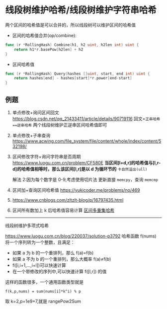 # 线段树维护哈希/线段树维护字符串哈希

两个区间的哈希值是可以合并的，所以线段树可以维护区间的哈希值

- 区间的哈希值合并(op/combine):

```go
func (r *RollingHash) Combine(h1, h2 uint, h2len int) uint {
	return h1*r.basePow[h2len] + h2
}
```

- 区间哈希值

```go
func (r *RollingHash) Query(hashes []uint, start, end int) uint {
	return hashes[end] - hashes[start]*r.power[end-start]
}
```

## 例题

1. 单点修改+询问区间回文
   https://blog.csdn.net/qq_21433411/article/details/90719116
   回文=`正串哈希==逆串哈希`
   两个线段树维护正逆串区间哈希值即可
2. 单点修改+子串查询
   https://www.acwing.com/file_system/file/content/whole/index/content/532198/
3. 区间修改字符+询问字符串是否周期
   https://www.luogu.com.cn/problem/CF580E
   **当区间[l+d,r]的哈希值与[l,r-d]的哈希值相等时，那么该区间[l,r]是以 d 为循环节的**
   `卡自然溢出(ull)`

   解法 2:因为每个数字是 0-9,考虑使用切片法
   更新直接 `memcpy`，查询 `memcmp`

4. 区间加+查询区间哈希值
   https://yukicoder.me/problems/no/469

5. https://www.cnblogs.com/zltzlt-blog/p/16797435.html
6. 区间所有数加上 k 后哈希值容易计算
   [区间多重集哈希](区间多重集哈希.go)

---

线段树维护多项式哈希

https://www.luogu.com.cn/blog/220037/solution-p3792
哈希函数 f(nums) 将一个序列转为一个整数，且满足：

- 如果 a 为 b 的一个重排列，那么 f(a)=f(b)
- 如果 a 不为 b 的一个重排列，那么大概率 f(a)≠f(b)
- f([i,i+1,...,i+l])可以快速计算
- 在一个带修改的序列中,可以快速计算 f([l,r]) 的值

这样的函数很多，一个通用函数类型就是

`f(k,p,nums) = sum(nums[i]*k^i) % p`

取 k=2,p=1e9+7,就是 rangePow2Sum
